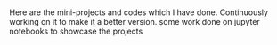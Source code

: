 # 
Here are the mini-projects and codes which I have done. Continuously working on it to make it a better version. some work done on jupyter notebooks to showcase the projects
